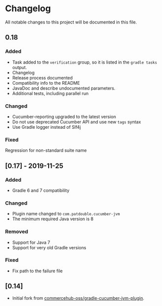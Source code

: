 # Changelog

All notable changes to this project will be documented in this file.

## 0.18

### Added

- Task added to the `verification` group, so it is listed in the `gradle tasks` output.
- Changelog
- Release process documented
- Compatibility info to the README
- JavaDoc and describe undocumented parameters.
- Additional tests, including parallel run

### Changed

- Cucumber-reporting upgraded to the latest version
- Do not use deprecated Cucumber API and use new `tags` syntax
- Use Gradle logger instead of Slf4j

### Fixed

Regression for non-standard suite name

## [0.17] - 2019-11-25

### Added
- Gradle 6 and 7 compatibility

### Changed

- Plugin name changed to `com.patdouble.cucumber-jvm`
- The minimum required Java version is 8

### Removed

- Support for Java 7
- Support for very old Gradle versions

### Fixed

- Fix path to the failure file

## [0.14]

- Initial fork from [commercehub-oss/gradle-cucumber-jvm-plugin](https://github.com/commercehub-oss/gradle-cucumber-jvm-plugin).

